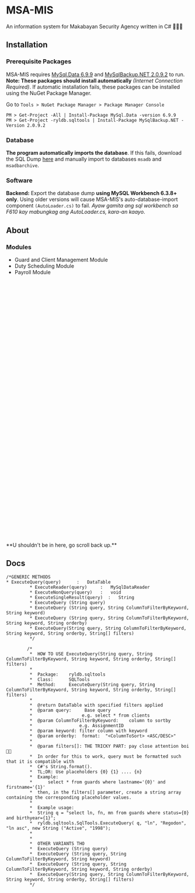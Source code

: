# MSA-MIS
An information system for Makabayan Security Agency written in C# &#x1F499;&#x1F499;&#x1F499;



## Installation
### Prerequisite Packages
MSA-MIS requires [MySql.Data 6.9.9](https://www.nuget.org/packages/MySql.Data/6.9.9) and [MySqlBackup.NET 2.0.9.2](https://www.nuget.org/packages/MySqlBackup.NET/2.0.9.2) to run. **Note: These packages should install automatically** *(Internet Connection Required)*. If automatic installation fails, these packages can be installed using the NuGet Package Manager.

Go to `Tools > NuGet Package Manager > Package Manager Console`
```
PM > Get-Project -All | Install-Package MySql.Data -version 6.9.9
PM > Get-Project -ryldb.sqltools | Install-Package MySqlBackup.NET -Version 2.0.9.2 

```

### Database 
**The program automatically imports the database**. If this fails, download the SQL Dump [here](https://github.com/lerycibalio/msa-mis/tree/master/sql) and manually import to databases `msadb` and `msadbarchive`.

### Software
**Backend:** Export the database dump **using MySQL Workbench 6.3.8+ only**. Using older versions will cause MSA-MIS's auto-database-import component `(AutoLoader.cs)` to fail. *Ayaw gamita ang sql workbench sa F610 kay mabungkag ang AutoLoader.cs, kara-an kaayo*.

## About
### Modules
* Guard and Client Management Module
* Duty Scheduling Module
* Payroll Module

<br>
<br>
<br>
<br>
<br>
<br>
<br>
<br>
<br>
<br>
<br>
<br>
<br>
<br>
<br>
<br>
<br>
<br>
<br>
<br>
<br>
<br>
<br>
<br>
<br>
<br>
<br>
<br>
<br>
<br>
<br>
<br>
<br>
<br>
<br>
<br>
<br>
<br>
<br>
<br>
<br>
<br>
**U shouldn't be in here, go scroll back up.**

## Docs

```
/*GENERIC METHODS
* ExecuteQuery(query)      :   DataTable
         * ExecuteReader(query)     :   MySqlDataReader
         * ExecuteNonQuery(query)   :   void
         * ExecuteSingleResult(query)  :   String
         * ExecuteQuery (String query)
         * ExecuteQuery (String query, String ColumnToFilterByKeyword, String keyword)
         * ExecuteQuery (String query, String ColumnToFilterByKeyword, String keyword, String orderby)
         * ExecuteQuery(String query, String ColumnToFilterByKeyword, String keyword, String orderby, String[] filters)
         */

        /*
         *  HOW TO USE ExecuteQuery(String query, String ColumnToFilterByKeyword, String keyword, String orderby, String[] filters)
         *  
         *  Package:    ryldb.sqltools
         *  Class:      SQLTools
         *  Method:     ExecuteQuery(String query, String ColumnToFilterByKeyword, String keyword, String orderby, String[] filters)
         *  
         *  @return DataTable with specified filters applied
         *  @param query:     Base query
         *                   e.g. select * from clients
         *  @param ColumnToFilterByKeyword:    column to sortby
         *                  e.g. AssignmentID
         *  @param keyword: filter column with keyword
         *  @param orderby:  format:  "<ColumnToSort> <ASC/DESC>"
         *  
         *  @param filters[]: THE TRICKY PART: pay close attention boi 👀👀
         *  In order for this to work, query must be formatted such that it is compatible with
         *  C#'s String.format(). 
         *  TL;DR: Use placeholders {0} {1} .... {n}
         *  Example: 
         *      select * from guards where lastname='{0}' and firstname='{1}'
         *  then, in the filters[] parameter, create a string array containing the corresponding placeholder values.
         *  
         *  Example usage:
         *  String q = "select ln, fn, mn from guards where status={0} and birthyear={1}";
         *  ryldb.sqltools.SqlTools.ExecuteQuery( q, "ln", "Regodon", "ln asc", new String ("Active", "1998");
         * 
         * 
         *  OTHER VARIANTS THO
         *  ExecuteQuery (String query)
         *  ExecuteQuery (String query, String ColumnToFilterByKeyword, String keyword)
         *  ExecuteQuery (String query, String ColumnToFilterByKeyword, String keyword, String orderby)
         *  ExecuteQuery(String query, String ColumnToFilterByKeyword, String keyword, String orderby, String[] filters)
         */

```


